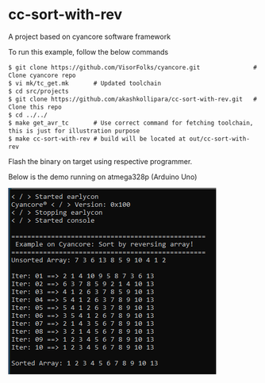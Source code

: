 # cc-sort-with-rev
A project based on cyancore software framework

To run this example, follow the below commands
```
$ git clone https://github.com/VisorFolks/cyancore.git               # Clone cyancore repo
$ vi mk/tc_get.mk       # Updated toolchain
$ cd src/projects
$ git clone https://github.com/akashkollipara/cc-sort-with-rev.git   # Clone this repo
$ cd ../../
$ make get_avr_tc       # Use correct command for fetching toolchain, this is just for illustration purpose
$ make cc-sort-with-rev # build will be located at out/cc-sort-with-rev
```

Flash the binary on target using respective programmer.

Below is the demo running on atmega328p (Arduino Uno)

![image](./img/cc-sort-with-rev.png)
